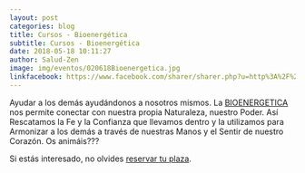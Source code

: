 ```yaml
---
layout: post
categories: blog
title: Cursos - Bioenergética
subtitle: Cursos - Bioenergética
date: 2018-05-18 10:11:27
author: Salud-Zen
image: img/eventos/020618Bioenergetica.jpg
linkfacebook: https://www.facebook.com/sharer/sharer.php?u=http%3A%2F%2Fwww.salud-zen.com%2Fblog%2F2018%2F05%2F18%2FCurso-Bioenerg%C3%A9tica.html&amp;src=sdkpreparse
---
```

Ayudar a los demás ayudándonos a nosotros mismos. La [BIOENERGETICA][bioenergética] nos permite conectar con nuestra propia Naturaleza, nuestro Poder. Así Rescatamos la Fe y la Confianza que llevamos dentro y la utilizamos para Armonizar a los demás a través de nuestras Manos y el Sentir de nuestro Corazón.
Os animáis???

Si estás interesado, no olvides <a href="mailto:estilodevida@salud-zen.com?Subject=Curso Bioenergética-Reserva de Plaza&body=%0A%0A Me gustaría reservar una plaza para el Curso de Bioenergética (2 y 3 de Junio'18). Mis datos Personales son:%0A%0A   -Nombre:%0A%0A   -Apellidos:%0A%0A   -Fecha de nacimiento:%0A%0A   -Teléfono:%0A%0A    -Correo Electrónico:%0A%0A">reservar tu plaza</a>.

[bioenergética]:{{site.url}}{{site.baseurl}}/evento/2018/06/02/curso-bioenergetica.html
